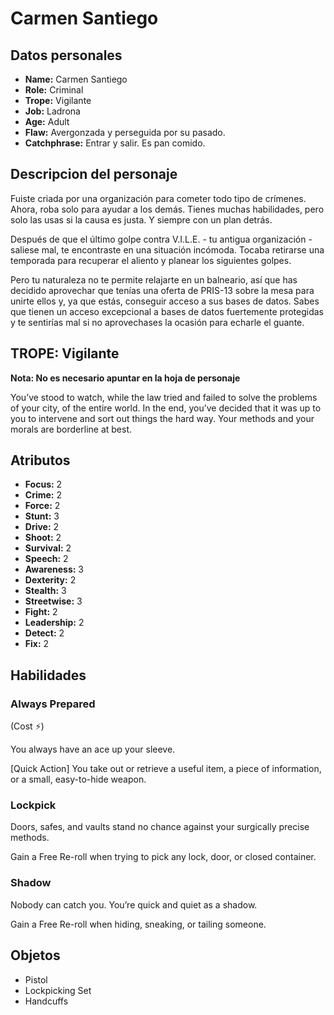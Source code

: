 
# Carmen Santiego

## Datos personales

* **Name:** Carmen Santiego
* **Role:** Criminal
* **Trope:** Vigilante
* **Job:** Ladrona
* **Age:** Adult
* **Flaw:** Avergonzada y perseguida por su pasado.
* **Catchphrase:** Entrar y salir. Es pan comido.

## Descripcion del personaje

Fuiste criada por una organización para cometer todo tipo de crímenes. Ahora, roba solo para ayudar a los demás. Tienes muchas habilidades, pero solo las usas si la causa es justa. Y siempre con un plan detrás.

Después de que el último golpe contra V.I.L.E. - tu antigua organización - saliese mal, te encontraste en una situación incómoda. Tocaba retirarse una temporada para recuperar el aliento y planear los siguientes golpes.

Pero tu naturaleza no te permite relajarte en un balneario, así que has decidido aprovechar que tenías una oferta de PRIS-13 sobre la mesa para unirte ellos y, ya que estás, conseguir acceso a sus bases de datos. Sabes que tienen un acceso excepcional a bases de datos fuertemente protegidas y te sentirías mal si no aprovechases la ocasión para echarle el guante.


## TROPE: Vigilante

**Nota: No es necesario apuntar en la hoja de personaje**

You’ve stood to watch, while the law tried and failed to solve the problems of your city, of the entire world. In the end, you’ve decided that it was up to you to intervene and sort out things the hard way. Your methods and your morals are borderline at best.

## Atributos

* **Focus:** 2
* **Crime:** 2
* **Force:** 2
* **Stunt:** 3
* **Drive:** 2
* **Shoot:** 2
* **Survival:** 2
* **Speech:** 2
* **Awareness:** 3
* **Dexterity:** 2
* **Stealth:** 3
* **Streetwise:** 3
* **Fight:** 2
* **Leadership:** 2
* **Detect:** 2
* **Fix:** 2


## Habilidades

### Always Prepared

(Cost ⚡)

You always have an ace up your sleeve.

[Quick Action] You take out or retrieve a useful item, a piece of information, or a small, easy-to-hide weapon.


### Lockpick

Doors, safes, and vaults stand no chance against your surgically precise methods.

Gain a Free Re-roll when trying to pick any lock, door, or closed container.


### Shadow

Nobody can catch you. You’re quick and quiet as a shadow.

Gain a Free Re-roll when hiding, sneaking, or tailing someone.




## Objetos

* Pistol
* Lockpicking Set
* Handcuffs

